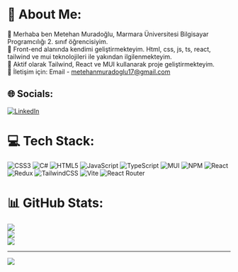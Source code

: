 # 💫 About Me:
🔭 Merhaba ben Metehan Muradoğlu, Marmara Üniversitesi Bilgisayar Programcılığı 2. sınıf öğrencisiyim.<br>👯 Front-end alanında kendimi geliştirmekteyim. Html, css, js, ts, react, tailwind ve mui teknolojileri ile yakından ilgilenmekteyim.<br>🤝 Aktif olarak Tailwind, React ve MUI kullanarak proje geliştirmekteyim.<br>💬 İletişim için: Email - metehanmuradoglu17@gmail.com


## 🌐 Socials:
[![LinkedIn](https://img.shields.io/badge/LinkedIn-%230077B5.svg?logo=linkedin&logoColor=white)](https://linkedin.com/in/metehan-muradoğlu-835321285) 

# 💻 Tech Stack:
![CSS3](https://img.shields.io/badge/css3-%231572B6.svg?style=for-the-badge&logo=css3&logoColor=white) ![C#](https://img.shields.io/badge/c%23-%23239120.svg?style=for-the-badge&logo=c-sharp&logoColor=white) ![HTML5](https://img.shields.io/badge/html5-%23E34F26.svg?style=for-the-badge&logo=html5&logoColor=white) ![JavaScript](https://img.shields.io/badge/javascript-%23323330.svg?style=for-the-badge&logo=javascript&logoColor=%23F7DF1E) ![TypeScript](https://img.shields.io/badge/typescript-%23007ACC.svg?style=for-the-badge&logo=typescript&logoColor=white) ![MUI](https://img.shields.io/badge/MUI-%230081CB.svg?style=for-the-badge&logo=mui&logoColor=white) ![NPM](https://img.shields.io/badge/NPM-%23CB3837.svg?style=for-the-badge&logo=npm&logoColor=white) ![React](https://img.shields.io/badge/react-%2320232a.svg?style=for-the-badge&logo=react&logoColor=%2361DAFB) ![Redux](https://img.shields.io/badge/redux-%23593d88.svg?style=for-the-badge&logo=redux&logoColor=white) ![TailwindCSS](https://img.shields.io/badge/tailwindcss-%2338B2AC.svg?style=for-the-badge&logo=tailwind-css&logoColor=white) ![Vite](https://img.shields.io/badge/vite-%23646CFF.svg?style=for-the-badge&logo=vite&logoColor=white) ![React Router](https://img.shields.io/badge/React_Router-CA4245?style=for-the-badge&logo=react-router&logoColor=white)
# 📊 GitHub Stats:
![](https://github-readme-stats.vercel.app/api?username=MeteBely&theme=dracula&hide_border=false&include_all_commits=false&count_private=false)<br/>
![](https://github-readme-streak-stats.herokuapp.com/?user=MeteBely&theme=dracula&hide_border=false)<br/>
![](https://github-readme-stats.vercel.app/api/top-langs/?username=MeteBely&theme=dracula&hide_border=false&include_all_commits=false&count_private=false&layout=compact)

---
[![](https://visitcount.itsvg.in/api?id=MeteBely&icon=0&color=0)](https://visitcount.itsvg.in)

<!-- Proudly created with GPRM ( https://gprm.itsvg.in ) -->
